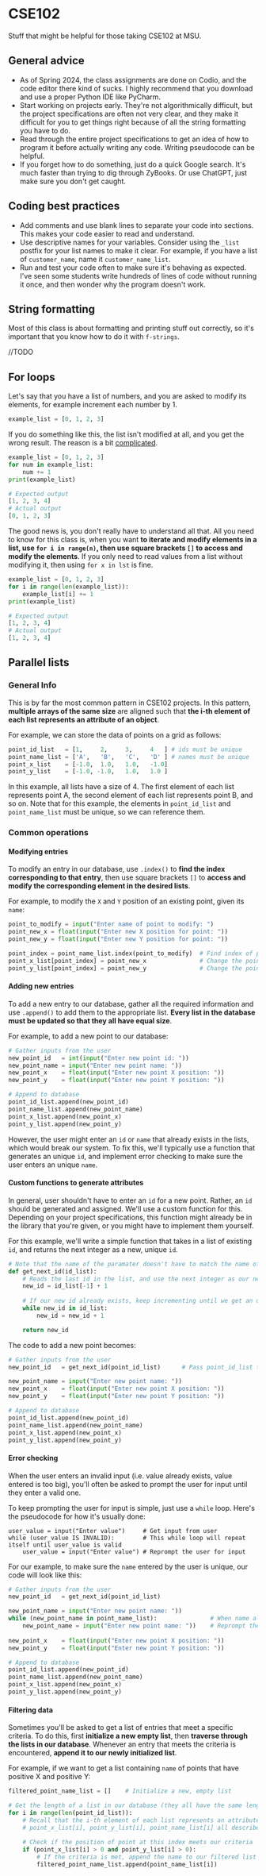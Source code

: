 
# CSE102
Stuff that might be helpful for those taking CSE102 at MSU.

## General advice
* As of Spring 2024, the class assignments are done on Codio, and the code editor there kind of sucks. I highly recommend that you download and use a proper Python IDE like PyCharm.
* Start working on projects early. They're not algorithmically difficult, but the project specifications are often not very clear, and they make it difficult for you to get things right because of all the string formatting you have to do.
* Read through the entire project specifications to get an idea of how to program it before actually writing any code. Writing pseudocode can be helpful.
* If you forget how to do something, just do a quick Google search. It's much faster than trying to dig through ZyBooks. Or use ChatGPT, just make sure you don't get caught.

## Coding best practices
* Add comments and use blank lines to separate your code into sections. This makes your code easier to read and understand.
* Use descriptive names for your variables. Consider using the `_list` postfix for your list names to make it clear. For example, if you have a list of `customer_name`, name it `customer_name_list`.
* Run and test your code often to make sure it's behaving as expected. I've seen some students write hundreds of lines of code without running it once, and then wonder why the program doesn't work.

## String formatting
Most of this class is about formatting and printing stuff out correctly, so it's important that you know how to do it with `f-strings`.

//TODO

## For loops
Let's say that you have a list of numbers, and you are asked to modify its elements, for example increment each number by 1.
```python
example_list = [0, 1, 2, 3]
```
If you do something like this, the list isn't modified at all, and you get the wrong result. The reason is a bit [complicated](https://stackoverflow.com/questions/14814771/in-a-python-for-loop-is-the-iteration-variable-a-reference-can-it-be-used-to).

```python
example_list = [0, 1, 2, 3]
for num in example_list:
    num += 1
print(example_list)
```
```python
# Expected output
[1, 2, 3, 4]
# Actual output
[0, 1, 2, 3]
```
The good news is, you don't really have to understand all that. All you need to know for this class is, when you want **to iterate and modify elements in a list, use `for i in range(n)`, then use square brackets `[]` to access and modify the elements**. If you only need to read values from a list without modifying it, then using `for x in lst` is fine.
```python
example_list = [0, 1, 2, 3]
for i in range(len(example_list)):
    example_list[i] += 1
print(example_list)
```
```python
# Expected output
[1, 2, 3, 4]
# Actual output
[1, 2, 3, 4]
```

## Parallel lists
### General Info
This is by far the most common pattern in CSE102 projects.
In this pattern, **multiple arrays of the same size** are aligned such that **the i-th element of each list represents an attribute of an object**.

For example, we can store the data of points on a grid as follows:
```python
point_id_list   = [1,     2,     3,     4   ] # ids must be unique
point_name_list = ['A',   'B',   'C',   'D' ] # names must be unique 
point_x_list    = [-1.0,  1.0,   1.0,   -1.0]
point_y_list    = [-1.0, -1.0,   1.0,   1.0 ]
```
In this example, all lists have a size of 4. The first element of each list represents point A, the second element of each list represents point B, and so on. Note that for this example, the elements in `point_id_list` and `point_name_list` must be unique, so we can reference them.

### Common operations
#### Modifying entries
To modify an entry in our database, use `.index()` to **find the index corresponding to that entry**, then use square brackets `[]` to **access and modify the corresponding element in the desired lists**.

For example, to modify the `X` and `Y` position of an existing point, given its `name`:
```python
point_to_modify = input("Enter name of point to modify: ")
point_new_x = float(input("Enter new X position for point: "))
point_new_y = float(input("Enter new Y position for point: "))

point_index = point_name_list.index(point_to_modify)  # Find index of point to modify
point_x_list[point_index] = point_new_x               # Change the point's X position
point_y_list[point_index] = point_new_y               # Change the point's Y position
```

#### Adding new entries
To add a new entry to our database, gather all the required information and use `.append()` to add them to the appropriate list. **Every list in the database must be updated so that they all have equal size**.

For example, to add a new point to our database:
```python
# Gather inputs from the user
new_point_id   = int(input("Enter new point id: "))
new_point_name = input("Enter new point name: "))
new_point_x    = float(input("Enter new point X position: "))
new_point_y    = float(input("Enter new point Y position: "))

# Append to database
point_id_list.append(new_point_id)
point_name_list.append(new_point_name)
point_x_list.append(new_point_x)
point_y_list.append(new_point_y)
```

However, the user might enter an `id` or `name` that already exists in the lists, which would break our system. To fix this, we'll typically use a function that generates an unique `id`,  and implement error checking to make sure the user enters an unique `name`.

#### Custom functions to generate attributes

In general, user shouldn't have to enter an `id` for a new point. Rather, an `id` should be generated and assigned. We'll use a custom function for this. Depending on your project specifications, this function might already be in the library that you're given, or you might have to implement them yourself.

For this example, we'll write a simple function that takes in a list of existing `id`, and returns the next integer as a new, unique `id`.

```python
# Note that the name of the paramater doesn't have to match the name of point_id_list
def get_next_id(id_list):
    # Reads the last id in the list, and use the next integer as our new id
    new_id = id_list[-1] + 1
    
    # If our new id already exists, keep incrementing until we get an unique value
    while new_id in id_list:
        new_id = new_id + 1

    return new_id
```

The code to add a new point becomes:
```python
# Gather inputs from the user
new_point_id   = get_next_id(point_id_list)      # Pass point_id_list to our custom function

new_point_name = input("Enter new point name: "))
new_point_x    = float(input("Enter new point X position: "))
new_point_y    = float(input("Enter new point Y position: "))

# Append to database
point_id_list.append(new_point_id)
point_name_list.append(new_point_name)
point_x_list.append(new_point_x)
point_y_list.append(new_point_y)
```

#### Error checking

When the user enters an invalid input (i.e. value already exists, value entered is too big), you'll often be asked to prompt the user for input until they enter a valid one.

To keep prompting the user for input is simple, just use a `while` loop. Here's the pseudocode for how it's usually done:

```
user_value = input("Enter value")     # Get input from user
while (user_value IS INVALID):        # This while loop will repeat itself until user_value is valid
    user_value = input("Enter value") # Reprompt the user for input
```

For our example, to make sure the `name` entered by the user is unique, our code will look like this:
```python
# Gather inputs from the user
new_point_id   = get_next_id(point_id_list)

new_point_name = input("Enter new point name: "))
while (new_point_name in point_name_list):               # When name already exists, reprompt
    new_point_name = input("Enter new point name: "))    # Reprompt the until a valid name is entered
    
new_point_x    = float(input("Enter new point X position: "))
new_point_y    = float(input("Enter new point Y position: "))

# Append to database
point_id_list.append(new_point_id)
point_name_list.append(new_point_name)
point_x_list.append(new_point_x)
point_y_list.append(new_point_y)
```

#### Filtering data

Sometimes you'll be asked to get a list of entries that meet a specific criteria. To do this, first **initialize a new empty list**, then **traverse through the lists in our database**. Whenever an entry that meets the criteria is encountered, **append it to our newly initialized list**.

For example, if we want to get a list containing `name` of points that have positive X and positive Y:
```python
filtered_point_name_list = []    # Initialize a new, empty list

# Get the length of a list in our database (they all have the same length), then iterate over that range
for i in range(len(point_id_list)):
    # Recall that the i-th element of each list represents an attribute of an object
    # point_x_list[i], point_y_list[i], point_name_list[i] all describe a single point
    
    # Check if the position of point at this index meets our criteria
    if (point_x_list[i] > 0 and point_y_list[i] > 0):
        # If the criteria is met, append the name to our filtered list
        filtered_point_name_list.append(point_name_list[i])
```
